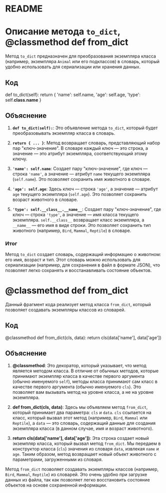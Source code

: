 # README

# Описание метода `to_dict`, @classmethod def from_dict

Метод `to_dict` предназначен для преобразования экземпляра класса (например, экземпляра `Animal` или его подклассов) в словарь, который удобно использовать для сериализации или хранения данных.

## Код

def to_dict(self):
    return {
        'name': self.name,
        'age': self.age,
        'type': self.__class__.__name__
    }


## Объяснение

1. **`def to_dict(self):`**: Это объявление метода `to_dict`, который будет преобразовывать экземпляр класса в словарь.

2. **`return { ... }`**: Метод возвращает словарь, представляющий набор пар "ключ-значение". В словаре каждый ключ — это строка, а значение — это атрибут экземпляра, соответствующий этому ключу.

3. **`'name': self.name`**: Создает пару "ключ-значение", где ключ — строка `'name'`, а значение — атрибут `name` текущего экземпляра (`self.name`). Это позволяет сохранить имя животного в словаре.

4. **`'age': self.age`**: Здесь ключ — строка `'age'`, а значение — атрибут `age` текущего экземпляра (`self.age`). Это позволяет сохранить возраст животного в словаре.

5. **`'type': self.__class__.__name__`**: Создает пару "ключ-значение", где ключ — строка `'type'`, а значение — имя класса текущего экземпляра. `self.__class__` возвращает класс экземпляра, а `__name__` — его имя в виде строки. Это позволяет сохранить тип животного (например, `Bird`, `Mammal`, `Reptile`) в словаре.

### Итог

Метод `to_dict` создает словарь, содержащий информацию о животном: его имя, возраст и тип. Этот словарь можно использовать для сериализации (например, для сохранения в файл в формате JSON), что позволяет легко сохранять и восстанавливать состояние объектов.

# @classmethod def from_dict
Данный фрагмент кода реализует метод класса `from_dict`, который позволяет создавать экземпляры классов из словарей.

## Код

@classmethod
def from_dict(cls, data):
    return cls(data['name'], data['age'])

## Объяснение

1. **@classmethod**: Это декоратор, который указывает, что метод является методом класса. В отличие от обычных методов, которые принимают экземпляр класса в качестве первого аргумента (обычно именуемого `self`), методы класса принимают сам класс в качестве первого аргумента (обычно именуемого `cls`). Это позволяет вам вызывать метод на уровне класса, а не на уровне экземпляра.

2. **def from_dict(cls, data)**: Здесь мы объявляем метод `from_dict`, который принимает два параметра: `cls` и `data`. `cls` ссылается на класс, который вызвал этот метод (например, `Bird`, `Mammal` или `Reptile`), а `data` — это словарь, содержащий данные для создания экземпляра класса (в данном случае, имя и возраст животного).

3. **return cls(data['name'], data['age'])**: Эта строка создает новый экземпляр класса, который вызвал метод `from_dict`. Мы передаем в конструктор класса (`cls`) значения из словаря `data`, извлекая `name` и `age`. Таким образом, метод возвращает новый объект животного с параметрами, загруженными из словаря.

Метод `from_dict` позволяет создавать экземпляры классов (например, `Bird`, `Mammal`, `Reptile`) из словарей. Это очень удобно при загрузке данных из файла, так как позволяет легко восстановить состояние объектов на основе сохраненной информации.
